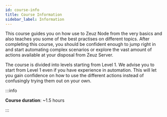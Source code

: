 ```yaml
---
id: course-info
title: Course Information
sidebar_label: Information
---
```


This course guides you on how use to Zeuz Node from the very basics
and also teaches you some of the best practises on different topics.
After completing this course, you should be confident enough to jump
right in and start automating complex scenarios or explore the vast
amount of actions available at your disposal from Zeuz Server.

The course is divided into levels starting from Level 1. We advise you
to start from Level 1 even if you have experience in automation. This
will let you gain confidence on how to use the different actions
instead of confusingly trying them out on your own.

:::info

**Course duration**: ~1.5 hours

:::
